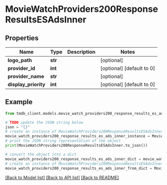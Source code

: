 # MovieWatchProviders200ResponseResultsESAdsInner


## Properties

Name | Type | Description | Notes
------------ | ------------- | ------------- | -------------
**logo_path** | **str** |  | [optional] 
**provider_id** | **int** |  | [optional] [default to 0]
**provider_name** | **str** |  | [optional] 
**display_priority** | **int** |  | [optional] [default to 0]

## Example

```python
from tmdb_client.models.movie_watch_providers200_response_results_es_ads_inner import MovieWatchProviders200ResponseResultsESAdsInner

# TODO update the JSON string below
json = "{}"
# create an instance of MovieWatchProviders200ResponseResultsESAdsInner from a JSON string
movie_watch_providers200_response_results_es_ads_inner_instance = MovieWatchProviders200ResponseResultsESAdsInner.from_json(json)
# print the JSON string representation of the object
print(MovieWatchProviders200ResponseResultsESAdsInner.to_json())

# convert the object into a dict
movie_watch_providers200_response_results_es_ads_inner_dict = movie_watch_providers200_response_results_es_ads_inner_instance.to_dict()
# create an instance of MovieWatchProviders200ResponseResultsESAdsInner from a dict
movie_watch_providers200_response_results_es_ads_inner_from_dict = MovieWatchProviders200ResponseResultsESAdsInner.from_dict(movie_watch_providers200_response_results_es_ads_inner_dict)
```
[[Back to Model list]](../README.md#documentation-for-models) [[Back to API list]](../README.md#documentation-for-api-endpoints) [[Back to README]](../README.md)


